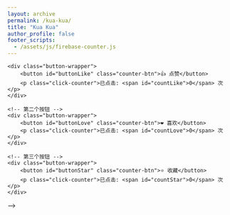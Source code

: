 ```yaml
---
layout: archive
permalink: /kua-kua/
title: "Kua Kua"
author_profile: false
footer_scripts:
  - /assets/js/firebase-counter.js 
---
```

<!-- 开始：交互式计数按钮 -->
<!-- <style>
    /* 为按钮容器提供一些样式 */
    .interactive-buttons-container {
        display: flex;
        flex-wrap: wrap;
        gap: 20px; /* 按钮之间的间距 */
        font-family: -apple-system, BlinkMacSystemFont, "Segoe UI", Roboto, "Helvetica Neue", Arial, sans-serif;
        justify-content: center; /* 居中对齐 */
        padding: 20px;
        border: 1px solid #e0e0e0;
        border-radius: 8px;
        background-color: #f9f9f9;
    }
    /* 单个按钮及其计数的容器样式 */
    .button-wrapper {
        text-align: center;
    }
    /* 按钮的基本样式 */
    .counter-btn {
        padding: 10px 20px;
        font-size: 16px;
        cursor: pointer;
        border: 1px solid #007bff;
        border-radius: 5px;
        background-color: #007bff;
        color: white;
        transition: background-color 0.3s, transform 0.1s;
    }
    /* 按钮悬停效果 */
    .counter-btn:hover {
        background-color: #0056b3;
    }
    /* 按钮点击效果 */
    .counter-btn:active {
        transform: scale(0.98);
    }
    /* 计数文本的样式 */
    .click-counter {
        margin-top: 8px;
        font-size: 14px;
        color: #333;
    }
    /* 计数数字的样式 */
    .click-counter span {
        font-weight: bold;
        color: #007bff;
    }
</style>

<div class="interactive-buttons-container">
    <!-- 第一个按钮 -->
    <div class="button-wrapper">
        <button id="buttonLike" class="counter-btn">👍 点赞</button>
        <p class="click-counter">已点击: <span id="countLike">0</span> 次</p>
    </div>

    <!-- 第二个按钮 -->
    <div class="button-wrapper">
        <button id="buttonLove" class="counter-btn">❤️ 喜欢</button>
        <p class="click-counter">已点击: <span id="countLove">0</span> 次</p>
    </div>

    <!-- 第三个按钮 -->
    <div class="button-wrapper">
        <button id="buttonStar" class="counter-btn">⭐ 收藏</button>
        <p class="click-counter">已点击: <span id="countStar">0</span> 次</p>
    </div>
</div>

<script>
    // 使用 DOMContentLoaded 事件确保在操作 DOM 之前, HTML 已完全加载和解析。
    document.addEventListener('DOMContentLoaded', function() {

        /**
         * 一个通用的函数，用于为一个按钮设置计数器功能。
         * @param {string} buttonId - 按钮的 HTML id。
         * @param {string} countId - 显示计数的 <span> 元素的 HTML id。
         */
        function setupCounter(buttonId, countId) {
            const button = document.getElementById(buttonId);
            const countSpan = document.getElementById(countId);
            
            // 为每个计数器在 localStorage 中创建一个唯一的键名
            const storageKey = `page_button_count_${buttonId}`;

            // 1. 初始化计数
            // 尝试从 localStorage 获取已保存的计数值，如果没有则默认为 0。
            let count = parseInt(localStorage.getItem(storageKey) || '0');
            // 将初始计数值显示在页面上。
            countSpan.textContent = count;

            // 2. 添加点击事件监听器
            button.addEventListener('click', function() {
                // 每次点击时，计数值加 1。
                count++;
                // 更新页面上显示的计数值。
                countSpan.textContent = count;
                // 将新的计数值保存到 localStorage，以便下次访问时保留。
                localStorage.setItem(storageKey, count);
            });
        }

        // 为页面上的三个按钮分别设置计数器
        setupCounter('buttonLike', 'countLike');
        setupCounter('buttonLove', 'countLove');
        setupCounter('buttonStar', 'countStar');

    });
</script> -->
<!-- 结束：交互式计数按钮 -->
